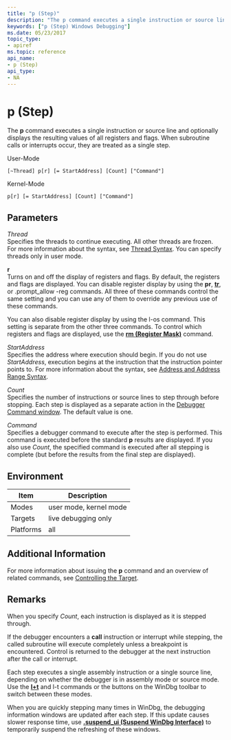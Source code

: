 ```yaml
---
title: "p (Step)"
description: "The p command executes a single instruction or source line and optionally displays the resulting values of all registers and flags. "
keywords: ["p (Step) Windows Debugging"]
ms.date: 05/23/2017
topic_type:
- apiref
ms.topic: reference
api_name:
- p (Step)
api_type:
- NA
---
```


# p (Step)


The **p** command executes a single instruction or source line and optionally displays the resulting values of all registers and flags. When subroutine calls or interrupts occur, they are treated as a single step.

User-Mode

```dbgcmd
[~Thread] p[r] [= StartAddress] [Count] ["Command"] 
```

Kernel-Mode

```dbgcmd
p[r] [= StartAddress] [Count] ["Command"] 
```

## <span id="ddk_cmd_step_dbg"></span><span id="DDK_CMD_STEP_DBG"></span>Parameters


<span id="_______Thread______"></span><span id="_______thread______"></span><span id="_______THREAD______"></span> *Thread*   
Specifies the threads to continue executing. All other threads are frozen. For more information about the syntax, see [Thread Syntax](thread-syntax.md). You can specify threads only in user mode.

<span id="_______r______"></span><span id="_______R______"></span> **r**   
Turns on and off the display of registers and flags. By default, the registers and flags are displayed. You can disable register display by using the **pr**, [**tr**](t--trace-.md), or .prompt\_allow -reg commands. All three of these commands control the same setting and you can use any of them to override any previous use of these commands.

You can also disable register display by using the l-os command. This setting is separate from the other three commands. To control which registers and flags are displayed, use the [**rm (Register Mask)**](rm--register-mask-.md) command.

<span id="_______StartAddress______"></span><span id="_______startaddress______"></span><span id="_______STARTADDRESS______"></span> *StartAddress*   
Specifies the address where execution should begin. If you do not use *StartAddress*, execution begins at the instruction that the instruction pointer points to. For more information about the syntax, see [Address and Address Range Syntax](address-and-address-range-syntax.md).

<span id="_______Count______"></span><span id="_______count______"></span><span id="_______COUNT______"></span> *Count*   
Specifies the number of instructions or source lines to step through before stopping. Each step is displayed as a separate action in the [Debugger Command window](../debugger/debugger-command-window.md). The default value is one.

<span id="_______Command______"></span><span id="_______command______"></span><span id="_______COMMAND______"></span> *Command*   
Specifies a debugger command to execute after the step is performed. This command is executed before the standard **p** results are displayed. If you also use *Count*, the specified command is executed after all stepping is complete (but before the results from the final step are displayed).

## Environment

|  Item       | Description               |
|-----------|------------------------|
| Modes     | user mode, kernel mode |
| Targets   | live debugging only    |
| Platforms | all                    |

 

## Additional Information

For more information about issuing the **p** command and an overview of related commands, see [Controlling the Target](../debugger/controlling-the-target.md).

## Remarks

When you specify *Count*, each instruction is displayed as it is stepped through.

If the debugger encounters a **call** instruction or interrupt while stepping, the called subroutine will execute completely unless a breakpoint is encountered. Control is returned to the debugger at the next instruction after the call or interrupt.

Each step executes a single assembly instruction or a single source line, depending on whether the debugger is in assembly mode or source mode. Use the [**l+t**](l---l---set-source-options-.md) and l-t commands or the buttons on the WinDbg toolbar to switch between these modes.

When you are quickly stepping many times in WinDbg, the debugging information windows are updated after each step. If this update causes slower response time, use [**.suspend\_ui (Suspend WinDbg Interface)**](-suspend-ui--suspend-windbg-interface-.md) to temporarily suspend the refreshing of these windows.

